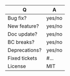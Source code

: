 <!-- Please fill in this template according to the PR you're about to submit. -->

| Q             | A                                                |
| ------------- | ------------------------------------------------ |
| Bug fix?      | yes/no                                           |
| New feature?  | yes/no                                           |
| Doc update?   | yes/no                                           |
| BC breaks?    | yes/no                                           |
| Deprecations? | yes/no                                           |
| Fixed tickets | #... <!-- #-prefixed issue number(s), if any --> |
| License       | MIT                                              |

<!-- Replace this comment by the description of your issue. -->
